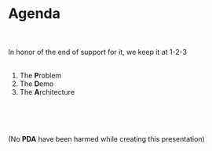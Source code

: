 
# Agenda

<br /><br />
In honor of the end of support for it, we keep it at 1-2-3
<br /><br />

1. The **P**roblem
2. The **D**emo
3. The **A**rchitecture

<br /><br /><br />

(No **PDA** have been harmed while creating this presentation)
